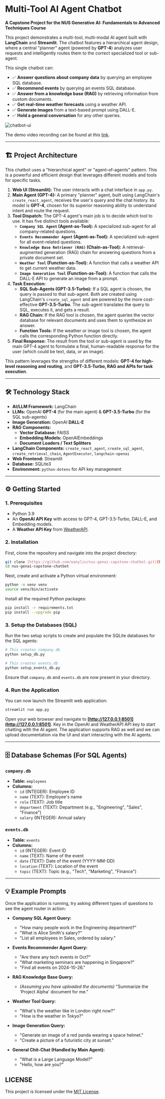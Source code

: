 # Multi-Tool AI Agent Chatbot

**A Capstone Project for the NUS Generative AI: Fundamentals to Advanced Techniques Course**

This project demonstrates a multi-tool, multi-modal AI agent built with **LangChain** and **Streamlit**. The chatbot features a hierarchical agent design, where a central "planner" agent (powered by **GPT-4**) analyzes user requests and intelligently routes them to the correct specialized tool or sub-agent.

This single chatbot can:
* ✅ **Answer questions about company data** by querying an employee SQL database.
* ✅ **Recommend events** by querying an events SQL database.
* ✅ **Answer from a knowledge base (RAG)** by retrieving information from custom documents.
* ✅ **Get real-time weather forecasts** using a weather API.
* ✅ **Generate images** from a text-based prompt using DALL-E.
* ✅ **Hold a general conversation** for any other queries.

![chatbot-ui](images/chatbot-ui.png)


The demo video recording can be found at this [link](https://drive.google.com/file/d/11Y1__QVhuGFM56crwcZL8jXpS7x6BCIN/view?usp=drive_link).


---

## 🏗️ Project Architecture

This chatbot uses a "hierarchical agent" or "agent-of-agents" pattern. This is a powerful and efficient design that leverages different models and tools for specific tasks.

1.  **Web UI (Streamlit):** The user interacts with a chat interface in `app.py`.
2.  **Main Agent (GPT-4):** A primary "planner" agent, built using LangChain's `create_react_agent`, receives the user's query and the chat history. Its model is **GPT-4**, chosen for its superior reasoning ability to understand intent and route the request.
3.  **Tool Dispatch:** The GPT-4 agent's main job is to decide which tool to use. It has five distinct tools available:
    * **`Company SQL Agent` (Agent-as-Tool):** A specialized sub-agent for all company-related questions.
    * **`Events Recommender Agent` (Agent-as-Tool):** A specialized sub-agent for all event-related questions.
    * **`Knowledge Base Retriever (RAG)` (Chain-as-Tool):** A retrieval-augmented generation (RAG) chain for answering questions from a private document set.
    * **`Weather Tool` (Function-as-Tool):** A function that calls a weather API to get current weather data.
    * **`Image Generation Tool` (Function-as-Tool):** A function that calls the DALL-E API to generate an image from a prompt.
4.  **Task Execution:**
    * **SQL Sub-Agents (GPT-3.5-Turbo):** If a SQL agent is chosen, the query is passed to that sub-agent. Both are created using LangChain's `create_sql_agent` and are powered by the more cost-effective **GPT-3.5-Turbo**. The sub-agent translates the query to SQL, executes it, and gets a result.
    * **RAG Chain:** If the RAG tool is chosen, the agent queries the vector database for relevant documents and uses them to synthesize an answer.
    * **Function Tools:** If the weather or image tool is chosen, the agent calls the corresponding Python function directly.
5.  **Final Response:** The result from the tool or sub-agent is used by the main GPT-4 agent to formulate a final, human-readable response for the user (which could be text, data, or an image).

This pattern leverages the strengths of different models: **GPT-4 for high-level reasoning and routing**, and **GPT-3.5-Turbo, RAG and APIs for task execution**.

---

## 🛠️ Technology Stack

* **AI/LLM Framework:** LangChain
* **LLMs:** OpenAI **GPT-4** (for the main agent) & **GPT-3.5-Turbo** (for the SQL sub-agents)
* **Image Generation:** OpenAI **DALL-E**
* **RAG Components:**
    * **Vector Database:** FAISS
    * **Embedding Models:** OpenAIEmbeddings
    * **Document Loaders / Text Splitters**
* **LangChain Components:** `create_react_agent`, `create_sql_agent`, `create_retrieval_chain`, `AgentExecutor`, `langchain-openai`
* **Web Frontend:** Streamlit
* **Database:** SQLite3
* **Environment:** `python-dotenv` for API key management

---

## ⚙️ Getting Started

### 1. Prerequisites

* Python 3.9
* An **OpenAI API Key** with access to GPT-4, GPT-3.5-Turbo, DALL-E, and Embedding models.
* A **Weather API Key** from [WeatherAPI](https://www.weatherapi.com/).

### 2. Installation

First, clone the repository and navigate into the project directory:

```bash
git clone [https://github.com/eanylin/nus-genai-capstone-chatbot.git](https://github.com/eanylin/nus-genai-capstone-chatbot.git)
cd nus-genai-capstone-chatbot
```

Next, create and activate a Python virtual environment:

```bash
python -m venv venv
source venv/bin/activate
```

Install all the required Python packages:

```bash
pip install -r requirements.txt
pip install --upgrade pip
```

### 3. Setup the Databases (SQL)

Run the two setup scripts to create and populate the SQLite databases for the SQL agents:

```bash
# This creates company.db
python setup_db.py

# This creates events.db
python setup_events_db.py
```

Ensure that `company.db` and `events.db` are now present in your directory.


### 4. Run the Application

You can now launch the Streamlit web application:

```bash
streamlit run app.py
```

Open your web browser and navigate to **[http://127.0.0.1:8501](http://127.0.0.1:8501)**. Key in the OpenAI and WeatherAPI API key to start chatting with the AI agent. The application supports RAG as well and we can upload documentation via the UI and start interacting with the AI agents.

---

## 🗄️ Database Schemas (For SQL Agents)

### `company.db`
* **Table:** `employees`
* **Columns:**
    * `id` (INTEGER): Employee ID
    * `name` (TEXT): Employee's name
    * `role` (TEXT): Job title
    * `department` (TEXT): Department (e.g., "Engineering", "Sales", "Finance")
    * `salary` (INTEGER): Annual salary

### `events.db`
* **Table:** `events`
* **Columns:**
    * `id` (INTEGER): Event ID
    * `name` (TEXT): Name of the event
    * `date` (TEXT): Date of the event (YYYY-MM-DD)
    * `location` (TEXT): Location of the event
    * `topic` (TEXT): Topic (e.g., "Tech", "Marketing", "Finance")

---

## 💡 Example Prompts

Once the application is running, try asking different types of questions to see the agent router in action:

* **Company SQL Agent Query:**
    * "How many people work in the Engineering department?"
    * "What is Alice Smith's salary?"
    * "List all employees in Sales, ordered by salary."

* **Events Recommender Agent Query:**
    * "Are there any tech events in Oct?"
    * "What marketing seminars are happening in Singapore?"
    * "Find all events on 2024-10-26."

* **RAG Knowledge Base Query:**
    * *(Assuming you have uploaded the documents)* "Summarize the 'Project Alpha' document for me."

* **Weather Tool Query:**
    * "What's the weather like in London right now?"
    * "How is the weather in Tokyo?"

* **Image Generation Query:**
    * "Generate an image of a red panda wearing a space helmet."
    * "Create a picture of a futuristic city at sunset."

* **General Chit-Chat (Handled by Main Agent):**
    * "What is a Large Language Model?"
    * "Hello, how are you?"

## LICENSE

This project is licensed under the [MIT License](LICENSE).
